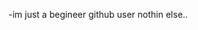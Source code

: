 -im just a begineer github user nothin else..

<!---
JoccAA/JoccAA is a ✨ special ✨ repository because its `README.md` (this file) appears on your GitHub profile.
You can click the Preview link to take a look at your changes.
--->
